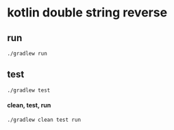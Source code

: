 # kotlin double string reverse  

## run
```
./gradlew run
```

## test
```
./gradlew test
```

#### clean, test, run
```
./gradlew clean test run
```